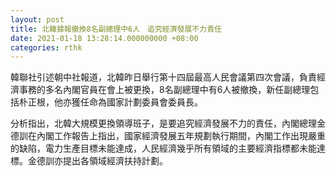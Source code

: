 ```yaml
---
layout: post
title: 北韓據報撤換8名副總理中6人　追究經濟發展不力責任
date: 2021-01-18 13:28:14.000000000 +08:00
categories: rthk
---
```


韓聯社引述朝中社報道，北韓昨日舉行第十四屆最高人民會議第四次會議，負責經濟事務的多名內閣官員在會上被更換，8名副總理中有6人被撤換，新任副總理包括朴正根，他亦獲任命為國家計劃委員會委員長。

分析指出，北韓大規模更換領導班子，是要追究經濟發展不力的責任，內閣總理金德訓在內閣工作報告上指出，國家經濟發展五年規劃執行期間，內閣工作出現嚴重的缺陷，電力生產目標未能達成，人民經濟幾乎所有領域的主要經濟指標都未能達標。金德訓亦提出各領域經濟扶持計劃。
